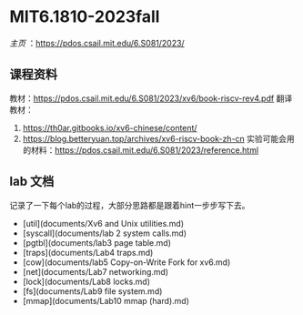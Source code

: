 # MIT6.1810-2023fall
*主页* ：https://pdos.csail.mit.edu/6.S081/2023/
## 课程资料
教材：https://pdos.csail.mit.edu/6.S081/2023/xv6/book-riscv-rev4.pdf
翻译教材：
1. https://th0ar.gitbooks.io/xv6-chinese/content/
2. https://blog.betteryuan.top/archives/xv6-riscv-book-zh-cn
实验可能会用的材料：https://pdos.csail.mit.edu/6.S081/2023/reference.html
## lab 文档
记录了一下每个lab的过程，大部分思路都是跟着hint一步步写下去。
- [util](documents/Xv6 and Unix utilities.md)
- [syscall](documents/lab 2 system calls.md)
- [pgtbl](documents/lab3 page table.md)
- [traps](documents/Lab4 traps.md)
- [cow](documents/lab5 Copy-on-Write Fork for xv6.md)
- [net](documents/Lab7 networking.md)
- [lock](documents/Lab8 locks.md)
- [fs](documents/Lab9 file system.md)
- [mmap](documents/Lab10 mmap (hard).md)




